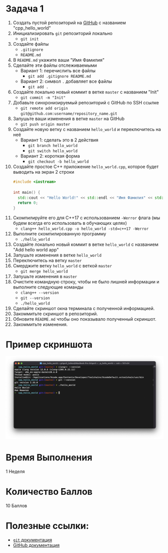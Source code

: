 # Задача 1

1. Создать пустой репозиторий на [GitHub](github.com) с названием "cpp_hello_world"
2. Инициализировать `git` репозиторий локально
    - `git init`
3. Создайте файлы
    - `.gitignore`
    - `README.md`
4. В `README.md` укажите ваши "Имя Фамилия"
5. Сделайте эти файлы отслеживаемыми
    - Вариант 1: перечислить все файлы
        - `git add .gitignore README.md`
    - Вариант 2: символ `.` добавляет все файлы
        - `git add .`
5. Создайте локально новый коммит в ветке `master` с названием "Init"
    - `git commit -m "Init"`
6. Добавьте синхронизируемый репозиторий с GitHub по SSH ссылке
    - `git remote add origin git@github.com:username/repository_name.git`
7. Запушьте ваши изменения в ветке `master` на GitHub
    - `git push origin master`
8. Создайте новую ветку с названием `hello_world` и переключитесь на неё
    - Вариант 1: сделать это в 2 действия
        - `git branch hello_world`
        - `git switch hello_world`
    - Вариант 2: короткая форма
        - `git checkout -b hello_world`
9. Создайте простое C++ приложение `hello_world.cpp`, которое будет выводить на экран 2 строки
    ```cpp
    #include <iostream>

    int main() {
      std::cout << "Hello World!" << std::endl << "Имя Фамилия" << std::endl;
      return 0;
    }
    ```
10. Скомпилируйте его для C++17 c использованием `-Werror` флага (мы будем всегда его использовать в обучающих целях)
    - `clang++ hello_world.cpp -o hello_world -std=c++17 -Werror`
11. Выполните скомпилированную программу
    - `./hello_world`
12. Создайте локально новый коммит в ветке `hello_world` с названием "Add hello world app"
13. Запушьте изменения в ветке `hello_world`
15. Переключитесь на ветку `master`
14. Смерджите ветку `hello_world` с веткой `master`
    - `git merge hello_world`
15. Запушьте изменения в `master`
16. Очистите командную строку, чтобы не было лишней информации и выполните следующие команды
    - `clang++ --version`
    - `git --version`
    - `./hello_world`
17. Сделайте скриншот окна терминала с полученной информацией.
18. Закоммитьте скриншот в репозиторий.
19. Обновите `README.md` чтобы оно показывало полученный скриншот.
20. Закоммитьте изменения.

# Пример скриншота
![Screenshot](./screenshot.png)

# Время Выполнения

1 Неделя

# Количество Баллов

10 Баллов

# Полезные ссылки:
- [`git` документация](https://git-scm.com/doc)
- [GitHub документация](https://docs.github.com/en)
